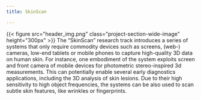 ```yaml
---
title: SkinScan

---
```

{{< figure src="header_img.png" class="project-section-wide-image" height="300px" >}}
The “SkinScan” research track introduces a series of systems that only require commodity devices such as screens, (web-) cameras, low-end tablets or mobile phones to capture high-quality 3D data on human skin. For instance, one embodiment of the system exploits screen and front camera of mobile devices for photometric stereo-inspired 3d measurements. This can potentially enable several early diagnostics applications, including the 3D analysis of skin lesions. Due to their high sensitivity to high object frequencies, the systems can be also used to scan subtle skin features, like wrinkles or fingerprints. 